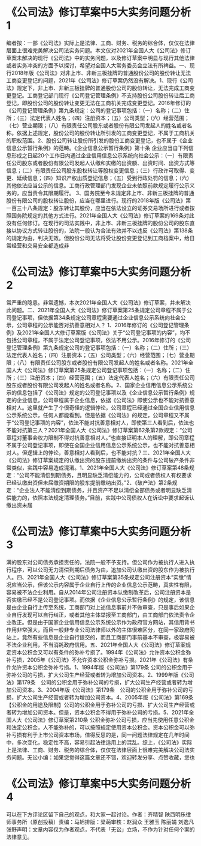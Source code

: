 # 《公司法》修订草案中5大实务问题分析1

编者按：一部《公司法》实际上是法律、工商、财务、税务的综合体，仅仅在法律层面上很难完美解决公司法实务问题。本文仅对2021年全国人大《公司法》修订草案未解决的现行《公司法》中的实务问题，以及修订草案中明显与现行其他法律或者实务冲突的方面予以探讨，希望对全国人大常务委员会立法有所裨益。一、现行2018年版《公司法》对非上市、非新三板挂牌的普通股份公司的股份转让无法工商变更登记的问题，2021年《公司法》修订草案仍然没有解决。1、现行《公司法》规定下，非上市、非新三板挂牌的普通股份公司的股份转让，无法完成工商变更登记。工商登记部门现行《公司登记管理条例》不支持股份公司股份转让后工商登记，即股份公司的股份转让变更无法在工商机关完成变更登记。2016年修订的《公司登记管理条例》第九条规定：公司的登记事项包括：（一）名称；（二）住所；（三）法定代表人姓名；（四）注册资本；（五）公司类型；（六）经营范围；（七）营业期限；（八）有限责任公司股东或者股份有限公司发起人的姓名或者名称。依据上述规定，股份公司的股份转让所引发的工商变更登记，不属于工商机关的职权范围。2、股份公司转让股份所引发的股份工商变更登记，也不属于《企业信息公示暂行条例》的范畴。《企业信息公示暂行条例》第十条 企业应当自下列信息形成之日起20个工作日内通过企业信用信息公示系统向社会公示：（一）有限责任公司股东或者股份有限公司发起人认缴和实缴的出资额、出资时间、出资方式等信息；（二）有限责任公司股东股权转让等股权变更信息；（三）行政许可取得、变更、延续信息；（四）知识产权出质登记信息；（五）受到行政处罚的信息；（六）其他依法应当公示的信息。工商行政管理部门发现企业未依照前款规定履行公示义务的，应当责令其限期履行。 3、国务院至今未规定非上市、非新三板挂牌的普通股份有限公司的股权转让股份，应当在哪里进行。现行的2018年版《公司法》第一百三十八条规定：股东转让其股份，应当在依法设立的证券交易场所进行或者按照国务院规定的其他方式进行。2021年全国人大《公司法》修订草案的169条对此没有任何修订。在现行的司法实践中，非上市、非新三板挂牌的股份公司的股东直接以协议方式转让股份的，法院一般认为合法有效并不以违反《公司法》第138条的规定为由，判决无效。但股份公司无法将受让股份变更登记到工商档案中，给日常经营和交易安全都造成非

# 《公司法》修订草案中5大实务问题分析2

常严重的隐患。非常遗憾，本次2021年全国人大《公司法》修订草案，并未解决此问题。二、2021年全国人大《公司法》修订草案第25条规定公司章程不属于公司登记事项，但依据第34条规定公司章程需要通过企业信息公示系统向社会公示，公司章程的公示能否对抗善意相对人？ 1、2016年修订的《公司登记管理条例》及2021年全国人大修订草案版《公司法》关于“公司登记事项的内容”，均不包括公司章程，不属于法定公司登记事项，依法不用公示。2016年修订的《公司登记管理条例》第九条规定公司的登记事项包括：（一）名称；（二）住所；（三）法定代表人姓名；（四）注册资本；（五）公司类型；（六）经营范围；（七）营业期限；（八）有限责任公司股东或者股份有限公司发起人的姓名或者名称。2021年全国人大《公司法》修订草案第25条规定公司登记事项包括：（一）名称；（二）住所；（三）注册资本；（四）经营范围；（五）法定代表人姓名；（六）有限责任公司股东或者股份有限公司发起人的姓名或者名称。2、国家企业信用信息公示系统公示的信息包括了《公司法》规定的公司登记事项以及《企业信息公示暂行条例》规定的企业信息，公司章程属于企业信息，依据《公司法》即使公示也不能对抗善意相对人。这里就产生了个很奇怪的逻辑悖论，公司章程已经通过全国企业信用信息公示系统公示，任何人都能看到。但是依据《公司法》的规定，公司章程又不属于“公司登记事项的内容”，依法不能对抗善意相对人，即使第三人看到后，依法也不能对抗第三人？2021年全国人大《公司法》修订草案第62条第2款规定：“公司章程对董事会权力限制不得对抗善意相对人。”也直接证明本人的理解，即公司章程不属于公司登记事项，即使在全国企业信用信息公示系统公示，也不能对抗善意相对人。但逻辑上的悖论，善意相对人看到后，也不能对抗？三、2021年全国人大《公司法》修订草案规定的认缴出资的股东提前缴纳出资的条件与公司破产条件非常类似，实践中容易造成混淆。1、2021年全国人大《公司法》修订草案第48条规定：“公司不能清偿到期债务，且明显缺乏清偿能力的，公司或者债权人有权要求已经认缴出资但未届缴资期限的股东提前缴纳出资。”2、《破产法》第2条规定：“企业法人不能清偿到期债务，并且资产不足以清偿全部债务或者明显缺乏清偿能力的，依照本法规定清理债务。”目前，实践中公司债权人在诉讼中要求起诉认缴出资未届

# 《公司法》修订草案中5大实务问题分析3

满的股东对公司债务承担责任的，法院一般不予支持。但公司作为被执行人进入执行程序，可以公司无力清偿到期后债务为由，追加公司认缴出资的股东作为被执行人。四、2021年全国人大《公司法》修订草案第35条规定公司注册资本“实缴”情况应当公示，但该公示内容属于企业自行上传的企业信息公示范畴，真实性有限，容易被不法企业利用。自从2014年公司注册资本认缴制改革后，公司注册资本是否实缴已经不是公司登记事项。而依据《企业信息公示暂行条例》的规定，该信息是由企业自行上传至系统，工商部门对上述信息事前并不做审查，只是事后如果企业自行发现可以自行纠正，或者其他主体举报至工商部门，由工商部门依法责令企业改正。但是由于国家企业信用信息公示系统公示作为政府官方网站，其信用背书作用非常强大，而且一般非专业公司法律师以外的主体很难区分，在同一家政府网站上，竟然有些信息是企业自行提交的，而且工商部门事前基本不审查，极容易被不法企业利用，不当消耗政府信用。五、2021年全国人大《公司法》修订草案规定资本公积金又可以有条件的弥补亏损了。1994年《公司法》允许资本公积金弥补亏损，2005年《公司法》不允许资本公积金弥补亏损。2021年《公司法》有条件允许资本公积金弥补亏损。1、1994年版《公司法》第179条 公司的公积金用于弥补公司的亏损，扩大公司生产经营或者转为增加公司资本。2、1999年版《公司法》第179条　公司的公积金用于弥补公司的亏损，扩大公司生产经营或者转为增加公司资本。3、2004年版《公司法》第179条　公司的公积金用于弥补公司的亏损，扩大公司生产经营或者转为增加公司资本。4、2005年版《公司法》第169条　【公积金的用途及限制】公司的公积金用于弥补公司的亏损、扩大公司生产经营或者转为增加公司资本。但是，资本公积金不得用于弥补公司的亏损。5、2021年全国人大《公司法》修订草案第210条   公积金弥补公司亏损，应当先使用任意公积金和法定公积金，人不能弥补的，可以按照规定使用资本公积金。资本公积金可以弥补亏损有利于上市公司资本市场，值得反思的是，同一问题法律规定在几年时间中，多次变化，稳定性不高，容易引起法律适用上的混乱。综上，《公司法》实际上是法律、工商、财务、税务的综合体，仅仅在法律层面上很难完美解决公司法实务问题。无讼小编：如果您觉得这篇文章还不错，欢迎转发分享、点赞收藏，您也

# 《公司法》修订草案中5大实务问题分析4

可以在下方评论区留下自己的观点，和大家一起讨论。作者：齐精智 陕西明乐律师事务所（原创投稿）责编：马旭排版：梁萌审核：赵润众 王雅玉 陈丽娟 刘逸凡 张野声明：文章内容仅为作者观点，不代表「无讼」立场，不作为针对任何个案的法律意见。

